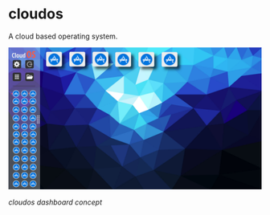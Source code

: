 # cloudos
A cloud based operating system.

![dashboard](https://raw.githubusercontent.com/CanadianCommander/cloudos/master/doc/dashboardappview.png)

*cloudos dashboard concept*